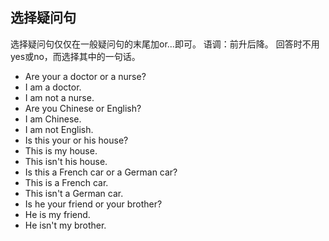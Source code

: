 ## 选择疑问句
选择疑问句仅仅在一般疑问句的末尾加or...即可。
语调：前升后降。
回答时不用yes或no，而选择其中的一句话。
- Are your a doctor or a nurse?
- I am a doctor.
- I am not a nurse.
- Are you Chinese or English?
- I am Chinese.
- I am not English.
- Is this your or his house?
- This is my house.
- This isn't his house.
- Is this a French car or a German car?
- This is a French car.
- This isn't a German car.
- Is he your friend or your brother?
- He is my friend.
- He isn't my brother.